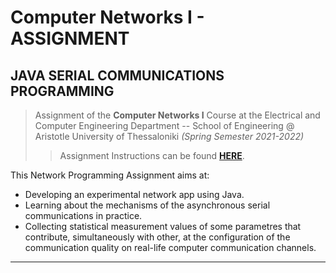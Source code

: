 # Computer Networks I - ASSIGNMENT
      
## JAVA SERIAL COMMUNICATIONS PROGRAMMING

> Assignment of the **Computer Networks I** Course at the Electrical and Computer Engineering Department -- School of Engineering @ Aristotle University of Thessaloniki
*(Spring Semester 2021-2022)*
>> Assignment Instructions can be found [**HERE**](https://github.com/Kyparissis/Networks1-2022-Assignment/blob/main/Assignment-Instructions.pdf).


This Network Programming Assignment aims at:
- Developing an experimental network app using Java.
- Learning about the mechanisms of the asynchronous serial communications in practice.
- Collecting statistical measurement values of some parametres that contribute, simultaneously with other, at the configuration of the communication quality on real-life computer communication channels.
 
---
